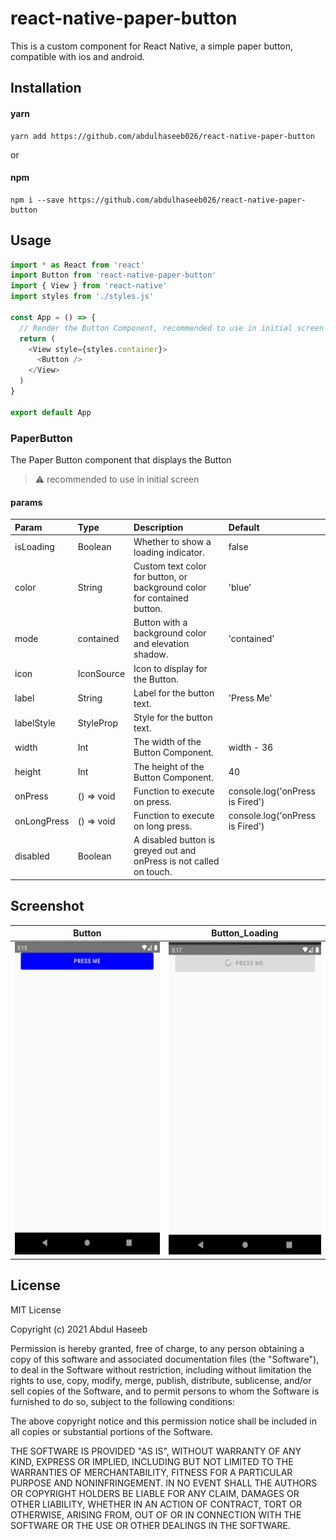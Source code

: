 # react-native-paper-button

This is a custom component for React Native, a simple paper button, compatible with ios and android.

## Installation

#### yarn

```
yarn add https://github.com/abdulhaseeb026/react-native-paper-button
```

or

#### npm

```
npm i --save https://github.com/abdulhaseeb026/react-native-paper-button
```

## Usage

```js
import * as React from 'react'
import Button from 'react-native-paper-button'
import { View } from 'react-native'
import styles from './styles.js'

const App = () => {
  // Render the Button Component, recommended to use in initial screen
  return (
    <View style={styles.container}>
      <Button />
    </View>
  )
}

export default App
```

### PaperButton

The Paper Button component that displays the Button

> :warning: recommended to use in initial screen

#### params

| Param       | Type                 | Description                                                             | Default                         |
| :---------- | :------------------- | :---------------------------------------------------------------------- | :------------------------------ |
| isLoading   | Boolean              | Whether to show a loading indicator.                                    | false                           |
| color       | String               | Custom text color for button, or background color for contained button. | 'blue'                          |
| mode        | contained            | Button with a background color and elevation shadow.                    | 'contained'                     |
| icon        | IconSource           | Icon to display for the Button.                                         |                                 |
| label       | String               | Label for the button text.                                              | 'Press Me'                      |
| labelStyle  | StyleProp<TextStyle> | Style for the button text.                                              |                                 |
| width       | Int                  | The width of the Button Component.                                      | width - 36                      |
| height      | Int                  | The height of the Button Component.                                     | 40                              |
| onPress     | () => void           | Function to execute on press.                                           | console.log('onPress is Fired') |
| onLongPress | () => void           | Function to execute on long press.                                      | console.log('onPress is Fired') |
| disabled    | Boolean              | A disabled button is greyed out and onPress is not called on touch.     |                                 |

<!--
## Contributing

## Credits -->

## Screenshot

|                                 Button                                  |                                 Button_Loading                                  |
| :---------------------------------------------------------------------: | :-----------------------------------------------------------------------------: |
| <img src="./src/components/Button/screenshots/button.png" height="500"> | <img src="./src/components/Button/screenshots/button_loading.png" height="500"> |

## License

MIT License

Copyright (c) 2021 Abdul Haseeb

Permission is hereby granted, free of charge, to any person obtaining a copy
of this software and associated documentation files (the "Software"), to deal
in the Software without restriction, including without limitation the rights
to use, copy, modify, merge, publish, distribute, sublicense, and/or sell
copies of the Software, and to permit persons to whom the Software is
furnished to do so, subject to the following conditions:

The above copyright notice and this permission notice shall be included in all
copies or substantial portions of the Software.

THE SOFTWARE IS PROVIDED "AS IS", WITHOUT WARRANTY OF ANY KIND, EXPRESS OR
IMPLIED, INCLUDING BUT NOT LIMITED TO THE WARRANTIES OF MERCHANTABILITY,
FITNESS FOR A PARTICULAR PURPOSE AND NONINFRINGEMENT. IN NO EVENT SHALL THE
AUTHORS OR COPYRIGHT HOLDERS BE LIABLE FOR ANY CLAIM, DAMAGES OR OTHER
LIABILITY, WHETHER IN AN ACTION OF CONTRACT, TORT OR OTHERWISE, ARISING FROM,
OUT OF OR IN CONNECTION WITH THE SOFTWARE OR THE USE OR OTHER DEALINGS IN THE
SOFTWARE.
